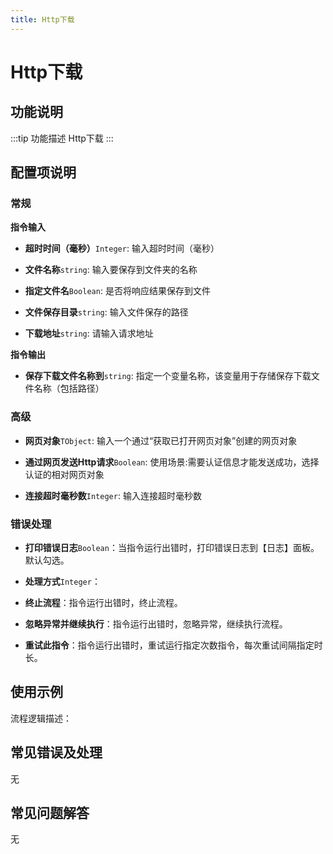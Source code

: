 ```yaml
---
title: Http下载
---
```


# Http下载

## 功能说明

:::tip 功能描述
Http下载
:::

## 配置项说明

### 常规

**指令输入**

- **超时时间（毫秒）**`Integer`: 输入超时时间（毫秒）

- **文件名称**`string`: 输入要保存到文件夹的名称

- **指定文件名**`Boolean`: 是否将响应结果保存到文件

- **文件保存目录**`string`: 输入文件保存的路径

- **下载地址**`string`: 请输入请求地址


**指令输出**

- **保存下载文件名称到**`string`: 指定一个变量名称，该变量用于存储保存下载文件名称（包括路径）

### 高级

- **网页对象**`TObject`: 输入一个通过“获取已打开网页对象”创建的网页对象

- **通过网页发送Http请求**`Boolean`: 使用场景:需要认证信息才能发送成功，选择认证的相对网页对象

- **连接超时毫秒数**`Integer`: 输入连接超时毫秒数

### 错误处理

- **打印错误日志**`Boolean`：当指令运行出错时，打印错误日志到【日志】面板。默认勾选。

- **处理方式**`Integer`：

 - **终止流程**：指令运行出错时，终止流程。

 - **忽略异常并继续执行**：指令运行出错时，忽略异常，继续执行流程。

 - **重试此指令**：指令运行出错时，重试运行指定次数指令，每次重试间隔指定时长。

## 使用示例

流程逻辑描述：

## 常见错误及处理

无

## 常见问题解答

无

